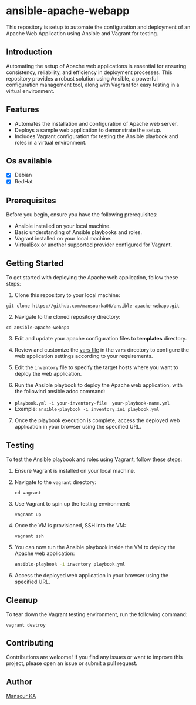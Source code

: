 # ansible-apache-webapp

This repository is setup to automate the configuration and deployment of an Apache Web Application using Ansible and Vagrant for testing.

## Introduction

Automating the setup of Apache web applications is essential for ensuring consistency, reliability, and efficiency in deployment processes. This repository provides a robust solution using Ansible, a powerful configuration management tool, along with Vagrant for easy testing in a virtual environment.

## Features

- Automates the installation and configuration of Apache web server.
- Deploys a sample web application to demonstrate the setup.
- Includes Vagrant configuration for testing the Ansible playbook and roles in a virtual environment.
  
## Os available

- [x] Debian
- [x] RedHat

## Prerequisites

Before you begin, ensure you have the following prerequisites:

- Ansible installed on your local machine.
- Basic understanding of Ansible playbooks and roles.
- Vagrant installed on your local machine.
- VirtualBox or another supported provider configured for Vagrant.

## Getting Started

To get started with deploying the Apache web application, follow these steps:

1. Clone this repository to your local machine:
```
git clone https://github.com/mansourka06/ansible-apache-webapp.git
```
2. Navigate to the cloned repository directory:

```
cd ansible-apache-webapp
``` 
   
3. Edit and update your apache configuration files to **templates** directory.

4. Review and customize the [vars file](../roles/apache-webapp/vars/main.yml) in the `vars` directory to configure the web application settings according to your requirements.

5. Edit the `inventory` file to specify the target hosts where you want to deploy the web application.

6. Run the Ansible playbook to deploy the Apache web application, with the followind ansible adoc command:
   
- `playbook.yml -i your-inventory-file  your-playbook-name.yml`
- Exemple:  `ansible-playbook -i inventory.ini playbook.yml`

7. Once the playbook execution is complete, access the deployed web application in your browser using the specified URL.

## Testing

To test the Ansible playbook and roles using Vagrant, follow these steps:

1. Ensure Vagrant is installed on your local machine.

2. Navigate to the `vagrant` directory:

    ```
    cd vagrant
    ```

3. Use Vagrant to spin up the testing environment:

    ```
    vagrant up
    ```

4. Once the VM is provisioned, SSH into the VM:

    ```
    vagrant ssh
    ```

5. You can now run the Ansible playbook inside the VM to deploy the Apache web application:

    ```bash
    ansible-playbook -i inventory playbook.yml
    ```

6. Access the deployed web application in your browser using the specified URL.

## Cleanup

To tear down the Vagrant testing environment, run the following command:

```
vagrant destroy
```

## Contributing
Contributions are welcome! If you find any issues or want to improve this project, please open an issue or submit a pull request.

## Author
[Mansour KA](https://github.com/mansourka06)
